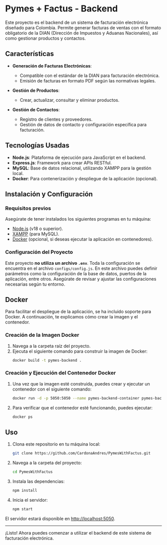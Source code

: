 # Pymes + Factus - Backend

Este proyecto es el backend de un sistema de facturación electrónica diseñado para Colombia. Permite generar facturas de ventas con el formato obligatorio de la DIAN (Dirección de Impuestos y Aduanas Nacionales), así como gestionar productos y contactos.

## Características

- **Generación de Facturas Electrónicas**:
  - Compatible con el estándar de la DIAN para facturación electrónica.
  - Emisión de facturas en formato PDF según las normativas legales.

- **Gestión de Productos**:
  - Crear, actualizar, consultar y eliminar productos.

- **Gestión de Contactos**:
  - Registro de clientes y proveedores.
  - Gestión de datos de contacto y configuración específica para facturación.

## Tecnologías Usadas

- **Node.js**: Plataforma de ejecución para JavaScript en el backend.
- **Express.js**: Framework para crear APIs RESTful.
- **MySQL**: Base de datos relacional, utilizando XAMPP para la gestión local.
- **Docker**: Para contenerización y despliegue de la aplicación (opcional).

## Instalación y Configuración

### Requisitos previos

Asegúrate de tener instalados los siguientes programas en tu máquina:

- [Node.js](https://nodejs.org/) (v18 o superior).
- [XAMPP](https://www.apachefriends.org/) (para MySQL).
- [Docker](https://www.docker.com/) (opcional, si deseas ejecutar la aplicación en contenedores).

### Configuración del Proyecto

Este proyecto **no utiliza un archivo `.env`**. Toda la configuración se encuentra en el archivo `configs/config.js`. En este archivo puedes definir parámetros como la configuración de la base de datos, puertos de la aplicación, entre otros. Asegúrate de revisar y ajustar las configuraciones necesarias según tu entorno.

## Docker

Para facilitar el despliegue de la aplicación, se ha incluido soporte para Docker. A continuación, te explicamos cómo crear la imagen y el contenedor.

### Creación de la Imagen Docker

1. Navega a la carpeta raíz del proyecto.
2. Ejecuta el siguiente comando para construir la imagen de Docker:
   ```bash
   docker build -t pymes-backend .
   ```

### Creación y Ejecución del Contenedor Docker

1. Una vez que la imagen esté construida, puedes crear y ejecutar un contenedor con el siguiente comando:
   ```bash
   docker run -d -p 5050:5050 --name pymes-backend-container pymes-backend
   ```

2. Para verificar que el contenedor esté funcionando, puedes ejecutar:
   ```bash
   docker ps
   ```

## Uso

1. Clona este repositorio en tu máquina local:
   ```bash
   git clone https://github.com/CardonaAndres/PymesWithFactus.git
   ```

2. Navega a la carpeta del proyecto:
   ```bash
   cd PymesWithFactus
   ```

3. Instala las dependencias:
   ```bash
   npm install
   ```

4. Inicia el servidor:
   ```bash
   npm start
   ```

El servidor estará disponible en [http://localhost:5050](http://localhost:5050).

---

¡Listo! Ahora puedes comenzar a utilizar el backend de este sistema de facturación electrónica.

